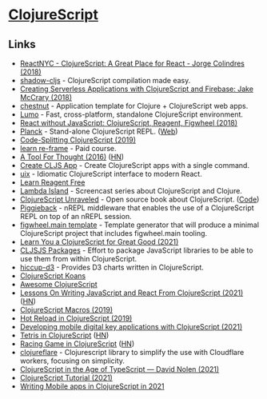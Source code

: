 # [ClojureScript](https://github.com/clojure/clojurescript)

## Links

- [ReactNYC - ClojureScript: A Great Place for React - Jorge Colindres (2018)](https://www.youtube.com/watch?v=81_p6PSu064)
- [shadow-cljs](https://github.com/thheller/shadow-cljs) - ClojureScript compilation made easy.
- [Creating Serverless Applications with ClojureScript and Firebase: Jake McCrary (2018)](https://www.youtube.com/watch?v=rMqo3lgxe7o)
- [chestnut](https://github.com/plexus/chestnut) - Application template for Clojure + ClojureScript web apps.
- [Lumo](https://github.com/anmonteiro/lumo) - Fast, cross-platform, standalone ClojureScript environment.
- [React without JavaScript: ClojureScript, Reagent, Figwheel (2018)](https://www.youtube.com/watch?v=R07s6JpJICo)
- [Planck](https://github.com/planck-repl/planck) - Stand-alone ClojureScript REPL. ([Web](https://planck-repl.org/))
- [Code-Splitting ClojureScript (2019)](https://code.thheller.com/blog/shadow-cljs/2019/03/03/code-splitting-clojurescript.html)
- [learn re-frame](https://www.learnreframe.com/) - Paid course.
- [A Tool For Thought (2016)](http://swannodette.github.io/2016/06/03/tools-for-thought) ([HN](https://news.ycombinator.com/item?id=11834131))
- [Create CLJS App](https://github.com/filipesilva/create-cljs-app) - Create ClojureScript apps with a single command.
- [uix](https://github.com/roman01la/uix) - Idiomatic ClojureScript interface to modern React.
- [Learn Reagent Free](https://www.jacekschae.com/courses/learn-reagent-free/)
- [Lambda Island](https://lambdaisland.com/) - Screencast series about ClojureScript and Clojure.
- [ClojureScript Unraveled](http://funcool.github.io/clojurescript-unraveled/) - Open source book about ClojureScript. ([Code](https://github.com/funcool/clojurescript-unraveled))
- [Piggieback](https://github.com/nrepl/piggieback) - nREPL middleware that enables the use of a ClojureScript REPL on top of an nREPL session.
- [figwheel.main template](https://github.com/bhauman/figwheel-main-template) - Template generator that will produce a minimal ClojureScript project that includes figwheel.main tooling.
- [Learn You a ClojureScript for Great Good (2021)](https://juxt.pro/blog/learn-you-a-cljs)
- [CLJSJS Packages](https://github.com/cljsjs/packages) - Effort to package JavaScript libraries to be able to use them from within ClojureScript.
- [hiccup-d3](https://github.com/rollacaster/hiccup-d3) - Provides D3 charts written in ClojureScript.
- [ClojureScript Koans](http://clojurescriptkoans.com/)
- [Awesome ClojureScript](https://github.com/hantuzun/awesome-clojurescript)
- [Lessons On Writing JavaScript and React From ClojureScript (2021)](https://jerue.org/blog/lessons-on-writing-javascript-and-react-from-clojurescript/) ([HN](https://news.ycombinator.com/item?id=27089576))
- [ClojureScript Macros (2019)](https://code.thheller.com/blog/shadow-cljs/2019/10/12/clojurescript-macros.html)
- [Hot Reload in ClojureScript (2019)](https://code.thheller.com/blog/shadow-cljs/2019/08/25/hot-reload-in-clojurescript.html)
- [Developing mobile digital key applications with ClojureScript (2021)](https://vouch.io/developing-mobile-digital-key-applications-with-clojurescript/)
- [Tetris in ClojureScript](https://shaunlebron.github.io/t3tr0s-slides/#0) ([HN](https://news.ycombinator.com/item?id=27499904))
- [Racing Game in ClojureScript](https://github.com/ertugrulcetin/racing-game-cljs) ([HN](https://news.ycombinator.com/item?id=27597987))
- [clojureflare](https://github.com/sauercrowd/clojureflare) - Clojurescript library to simplify the use with Cloudflare workers, focusing on simplicity.
- [ClojureScript in the Age of TypeScript — David Nolen (2021)](https://www.youtube.com/watch?v=3HxVMGaiZbc)
- [ClojureScript Tutorial (2021)](https://purelyfunctional.tv/guide/clojurescript-tutorial/)
- [Writing Mobile apps in ClojureScript in 2021](https://www.juxt.pro/blog/clojurescript-native-apps-2021)
